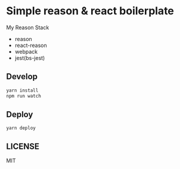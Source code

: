 # Simple reason & react boilerplate

My Reason Stack

* reason
* react-reason
* webpack
* jest(bs-jest)

## Develop

```sh
yarn install
npm run watch
```

## Deploy

```
yarn deploy
```

## LICENSE

MIT
